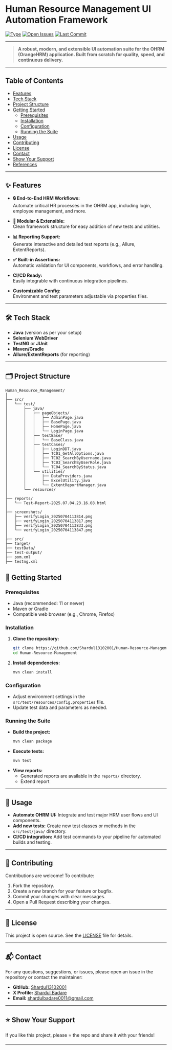 # Human Resource Management UI Automation Framework

[![Type](https://img.shields.io/badge/type-UI%20Automation-orange.svg)](https://github.com/Shardul13102001/Human-Resource-Management)
[![Open Issues](https://img.shields.io/github/issues/Shardul13102001/Human-Resource-Management.svg)](https://github.com/Shardul13102001/Human-Resource-Management/issues)
[![Last Commit](https://img.shields.io/github/last-commit/Shardul13102001/Human-Resource-Management.svg)](https://github.com/Shardul13102001/Human-Resource-Management/commits/master)

---

> **A robust, modern, and extensible UI automation suite for the OHRM (OrangeHRM) application. Built from scratch for quality, speed, and continuous delivery.**

---

## Table of Contents

- [Features](#-features)
- [Tech Stack](#-tech-stack)
- [Project Structure](#️-project-structure)
- [Getting Started](#-getting-started)
  - [Prerequisites](#prerequisites)
  - [Installation](#installation)
  - [Configuration](#configuration)
  - [Running the Suite](#running-the-suite)
- [Usage](#-usage)
- [Contributing](#-contributing)
- [License](#-license)
- [Contact](#-contact)
- [Show Your Support](#-show-your-support)
- [References](#-references)

---

## ✨ Features

- **🔒 End-to-End HRM Workflows:**  
  Automate critical HR processes in the OHRM app, including login, employee management, and more.

- **🧩 Modular & Extensible:**  
  Clean framework structure for easy addition of new tests and utilities.

- **📊 Reporting Support:**  
  Generate interactive and detailed test reports (e.g., Allure, ExtentReports).

- **✅ Built-in Assertions:**  
  Automatic validation for UI components, workflows, and error handling.

- **CI/CD Ready:**  
  Easily integrable with continuous integration pipelines.

- **Customizable Config:**  
  Environment and test parameters adjustable via properties files.

---

## 🛠 Tech Stack

- **Java** (version as per your setup)
- **Selenium WebDriver**
- **TestNG** or **JUnit**
- **Maven/Gradle**
- **Allure/ExtentReports** (for reporting)

---

## 🗂️ Project Structure

```
Human_Resource_Management/
│
├── src/
│   └── test/
│       ├── java/
│       │   ├── pageObjects/
│       │   │   ├── AdminPage.java
│       │   │   ├── BasePage.java
│       │   │   ├── HomePage.java
│       │   │   └── LoginPage.java
│       │   ├── testBase/
│       │   │   └── BaseClass.java
│       │   ├── testCases/
│       │   │   ├── LoginDDT.java
│       │   │   ├── TC01_GetAllOptions.java
│       │   │   ├── TC02_SearchByUsername.java
│       │   │   ├── TC03_SearchByUserRole.java
│       │   │   └── TC04_SearchByStatus.java
│       │   └── utilities/
│       │       ├── DataProviders.java
│       │       ├── ExcelUtility.java
│       │       └── ExtentReportManager.java
│       └── resources/
│
├── reports/
│   └── Test-Report-2025.07.04.23.16.08.html
│
├── screenshots/
│   ├── verifyLogin_20250704113814.png
│   ├── verifyLogin_20250704113817.png
│   ├── verifyLogin_20250704113833.png
│   └── verifyLogin_20250704113847.png
│
├── src/
├── target/
├── testData/
├── test-output/
├── pom.xml
├── testng.xml
```

## 🏁 Getting Started

### Prerequisites

- Java (recommended: 11 or newer)
- Maven or Gradle
- Compatible web browser (e.g., Chrome, Firefox)

### Installation

1. **Clone the repository:**
   ```bash
   git clone https://github.com/Shardul13102001/Human-Resource-Management.git
   cd Human-Resource-Management
   ```

2. **Install dependencies:**
   ```bash
   mvn clean install
   ```

### Configuration

- Adjust environment settings in the `src/test/resources/config.properties` file.
- Update test data and parameters as needed.

### Running the Suite

- **Build the project:**
  ```bash
  mvn clean package
  ```
- **Execute tests:**
  ```bash
  mvn test
  ```
- **View reports:**
  - Generated reports are available in the `reports/` directory.
  - Extend report
---

## 🔬 Usage

- **Automate OHRM UI:** Integrate and test major HRM user flows and UI components.
- **Add new tests:** Create new test classes or methods in the `src/test/java/` directory.
- **CI/CD integration:** Add test commands to your pipeline for automated builds and testing.

---

## 🤝 Contributing

Contributions are welcome! To contribute:

1. Fork the repository.
2. Create a new branch for your feature or bugfix.
3. Commit your changes with clear messages.
4. Open a Pull Request describing your changes.

---

## 📄 License

This project is open source. See the [LICENSE](LICENSE) file for details.

---

## 📬 Contact

For any questions, suggestions, or issues, please open an issue in the repository or contact the maintainer:

- **GitHub:** [Shardul13102001](https://github.com/Shardul13102001)
- **X Profile:** [Shardul Badare](https://x.com/Shardul40031995)
- **Email:** shardulbadare0011@gmail.com

---

## ⭐️ Show Your Support

If you like this project, please ⭐️ the repo and share it with your friends!

---

